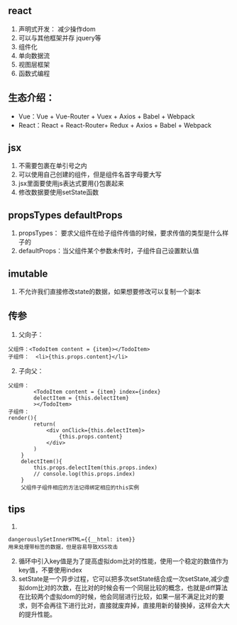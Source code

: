 ## react 
1. 声明式开发： 减少操作dom
2. 可以与其他框架并存  jquery等
3. 组件化
4. 单向数据流 
5. 视图层框架   
6. 函数式编程
## 生态介绍：
- Vue：Vue + Vue-Router + Vuex + Axios + Babel + Webpack
- React：React + React-Router+ Redux + Axios + Babel + Webpack
## jsx
 1. 不需要包裹在单引号之内
 2. 可以使用自己创建的组件，但是组件名首字母要大写
 3. jsx里面要使用js表达式要用{}包裹起来
 4. 修改数据要使用setState函数
## propsTypes  defaultProps
1. propsTypes： 要求父组件在给子组件传值的时候，要求传值的类型是什么样子的
2. defaultProps：当父组件某个参数未传时，子组件自己设置默认值
## imutable
 1. 不允许我们直接修改state的数据，如果想要修改可以复制一个副本
## 传参
1. 父向子： 
```
父组件：<TodoItem content = {item}></TodoItem>
子组件：  <li>{this.props.content}</li>
```
2. 子向父：
```
父组件： 
        <TodoItem content = {item} index={index}
        delectItem = {this.delectItem}
        ></TodoItem>
子组件：
render(){
        return(
            <div onClick={this.delectItem}>
                {this.props.content}
            </div>
        )
    }
    delectItem(){
        this.props.delectItem(this.props.index)
        // console.log(this.props.index)
    }
    父组件子组件相应的方法记得绑定相应的this实例
```
## tips
 1. 
 ```
 dangerouslySetInnerHTML={{__html: item}} 
 用来处理带标签的数据，但是容易导致XSS攻击
 ``` 
 2. 循环中引入key值是为了提高虚拟dom比对的性能，使用一个稳定的数值作为key值，不要使用index
 3. setState是一个异步过程，它可以把多次setState结合成一次setState,减少虚拟dom比对的次数，在比对的时候会有一个同层比较的概念，也就是diff算法在比较两个虚拟dom的时候，他会同层进行比较，如果一层不满足比对的要求，则不会再往下进行比对，直接就废弃掉，直接用新的替换掉，这样会大大的提升性能。